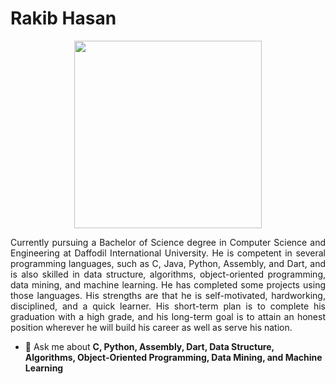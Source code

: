 <h1>Rakib Hasan</h1>
<div align="center">
<img src="https://www.bing.com/th/id/OGC.8190a1dce0daf6e56c705dba6e07d27f?pid=1.7&rurl=https%3a%2f%2fcdn.dribbble.com%2fusers%2f5690231%2fscreenshots%2f16191500%2fmedia%2f4fbd0ec22f13a3521bb37cc5fe8b1cb3.gif&ehk=EG0DMGOyUJ3le8SNjdlo%2bLxxSje3wP1E7qT5TKymyW0%3d" width="300">
</div>

<p align="justify">Currently pursuing a Bachelor of Science degree in Computer Science and Engineering at Daffodil International University. He is competent in several programming languages, such as C, Java, Python, Assembly, and Dart, and is also skilled in data structure, algorithms, object-oriented programming, data mining, and machine learning. He has completed some projects using those languages. His strengths are that he is self-motivated, hardworking, disciplined, and a quick learner. His short-term plan is to complete his graduation with a high grade, and his long-term goal is to attain an honest position wherever he will build his career as well as serve his nation.</p>

- 💬 Ask me about **C, Python, Assembly, Dart, Data Structure, Algorithms, Object-Oriented Programming, Data Mining, and Machine Learning**
